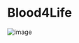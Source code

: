 ﻿# Blood4Life 
 ![image](https://github.com/AvisheikhKundu/Blood4Life/assets/99108598/bfb3592c-aa25-4a16-b476-6a0f5eeac985)

 

